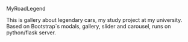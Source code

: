 MyRoadLegend

This is gallery about legendary cars, my study project at my university.
Based on Bootstrap`s modals, gallery, slider and carousel, runs on python/flask server.
